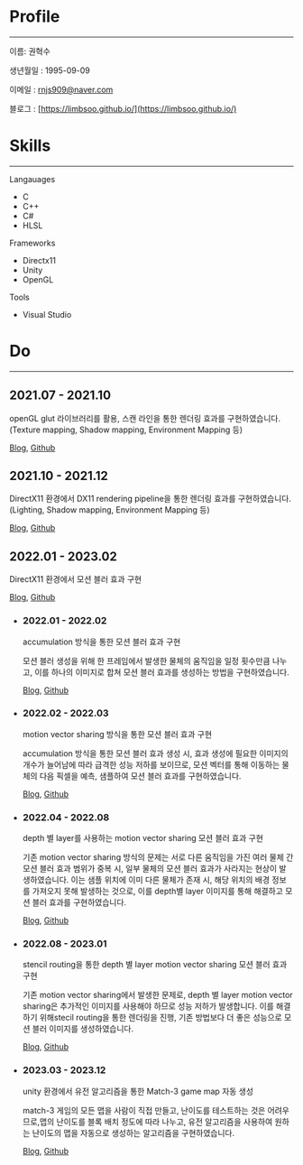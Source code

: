 # Profile
___

이름: 권혁수

생년월일 : 1995-09-09

이메일 : rnjs909@naver.com

블로그 : [https://limbsoo.github.io/](https://limbsoo.github.io/)

#  Skills
___
Langauages
- C
- C++ 
- C# 
- HLSL

Frameworks
- Directx11
- Unity
- OpenGL

Tools
- Visual Studio

#  Do
___

## 2021.07 - 2021.10 

openGL glut 라이브러리를 활용, 스캔 라인을 통한 렌더링 효과를 구현하였습니다. (Texture mapping, Shadow mapping, Environment Mapping 등)
	
[Blog](https://limbsoo.github.io/tags/opengl/), [Github](https://github.com/limbsoo/openGL)
 
## 2021.10 - 2021.12  	

DirectX11 환경에서 DX11 rendering pipeline을 통한 렌더링 효과를 구현하였습니다.	(Lighting, Shadow mapping, Environment Mapping 등)

[Blog](https://limbsoo.github.io/tags/tutorial/),  [Github](https://github.com/limbsoo/DirectX11)


## 2022.01 - 2023.02  

DirectX11 환경에서 모션 블러 효과 구현

[Blog](https://limbsoo.github.io/tags/motionblur/),  [Github](https://github.com/limbsoo/DirectX11)

- ### 2022.01 - 2022.02  

	accumulation 방식을 통한 모션 블러 효과 구현 


	모션 블러 생성을 위해 한 프레임에서 발생한 물체의 움직임을 일정 횟수만큼 나누고, 이를 하나의 이미지로 합쳐 모션 블러 효과를 생성하는 방법을 구현하였습니다.

	[Blog](https://limbsoo.github.io/posts/DX11-Motion-Blur-using-Accumulation-method/),  [Github](https://github.com/limbsoo/DirectX11/tree/master/accumulation_motionblur)
	

- ### 2022.02 - 2022.03  

	motion vector sharing 방식을 통한 모션 블러 효과 구현  


	accumulation 방식을 통한 모션 블러 효과 생성 시, 효과 생성에 필요한 이미지의 개수가 늘어남에 따라 급격한 성능 저하를 보이므로, 모션 벡터를 통해 이동하는 물체의 다음 픽셀을 예측, 샘플하여 모션 블러 효과를 구현하였습니다.
	
	[Blog](https://limbsoo.github.io/posts/DX11-Motion-Blur-using-motion-vector-sharing/),  [Github](https://github.com/limbsoo/DirectX11/tree/master/sharing_motionvector_motionblur)


- ### 2022.04 - 2022.08  

	depth 별 layer를 사용하는 motion vector sharing 모션 블러 효과 구현 


	기존 motion vector sharing 방식의 문제는 서로 다른 움직임을 가진 여러 물체 간 모션 블러 효과 범위가 중복 시, 일부 물체의 모션 블러 효과가 사라지는 현상이 발생하였습니다. 이는 샘플 위치에 이미 다른 물체가 존재 시, 해당 위치의 배경 정보를 가져오지 못해 발생하는 것으로, 이를 depth별 layer 이미지를 통해 해결하고 모션 블러 효과를 구현하였습니다.
	
	[Blog](https://limbsoo.github.io/posts/DX11-Motion-Blur-using-depth-peeling-layer/),  [Github](https://github.com/limbsoo/DirectX11/tree/master/depthpeeling_motionblur)


- ### 2022.08 - 2023.01  

	stencil routing을 통한 depth 별 layer motion vector sharing 모션 블러 효과 구현


	기존 motion vector sharing에서 발생한 문제로, depth 별 layer motion vector sharing은 추가적인 이미지를 사용해야 하므로 성능 저하가 발생합니다. 이를 해결하기 위해stecil routing을 통한 렌더링을 진행, 기존 방법보다 더 좋은 성능으로 모션 블러 이미지를 생성하였습니다.
	
	[Blog](https://limbsoo.github.io/posts/DX11-Motion-Blur-stencil-routing/),  [Github](https://github.com/limbsoo/DirectX11/tree/master/depthpeeling_motionblur)


- ### 2023.03 - 2023.12 

	unity 환경에서 유전 알고리즘을 통한 Match-3 game map 자동 생성


	match-3 게임의 모든 맵을 사람이 직접 만들고, 난이도를 테스트하는 것은 어려우므로,맵의 난이도를 블록 배치 정도에 따라 나누고, 유전 알고리즘을 사용하여 원하는 난이도의 맵을 자동으로 생성하는 알고리즘을 구현하였습니다.


	[Blog](https://limbsoo.github.io/tags/match-3game/),  [Github](https://github.com/limbsoo/3match_genetic-algorithm_unity)


